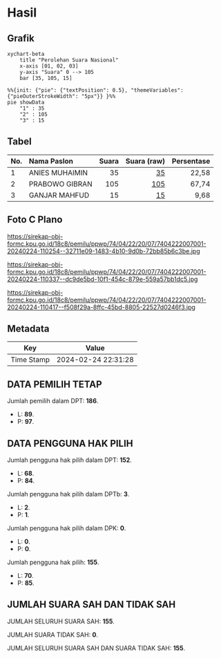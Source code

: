 # Hasil

## Grafik

```mermaid
xychart-beta
    title "Perolehan Suara Nasional"
    x-axis [01, 02, 03]
    y-axis "Suara" 0 --> 105
    bar [35, 105, 15]
```

```mermaid
%%{init: {"pie": {"textPosition": 0.5}, "themeVariables": {"pieOuterStrokeWidth": "5px"}} }%%
pie showData
    "1" : 35
    "2" : 105
    "3" : 15
```

## Tabel

| No. | Nama Paslon    | Suara | Suara (raw) | Persentase |
|:--- |:-------------- | -----:| -----------:| ----------:|
| 1   | ANIES MUHAIMIN | 35    | [35][p-1]   | 22,58      |
| 2   | PRABOWO GIBRAN | 105   | [105][p-2]  | 67,74      |
| 3   | GANJAR MAHFUD  | 15    | [15][p-3]   | 9,68       |


[p-1]: https://github.com/gigit-pemilu/pemilu-2024/blob/main/pilpres/hitung-suara/sub/74-sulawesi-tenggara/sub/04-buton/sub/22-kapontori/sub/2007-todanga/sub/001-tps/sub/paslon-1.txt
[p-2]: https://github.com/gigit-pemilu/pemilu-2024/blob/main/pilpres/hitung-suara/sub/74-sulawesi-tenggara/sub/04-buton/sub/22-kapontori/sub/2007-todanga/sub/001-tps/sub/paslon-2.txt
[p-3]: https://github.com/gigit-pemilu/pemilu-2024/blob/main/pilpres/hitung-suara/sub/74-sulawesi-tenggara/sub/04-buton/sub/22-kapontori/sub/2007-todanga/sub/001-tps/sub/paslon-3.txt

## Foto C Plano

https://sirekap-obj-formc.kpu.go.id/18c8/pemilu/ppwp/74/04/22/20/07/7404222007001-20240224-110254--32711e09-1483-4b10-9d0b-72bb85b6c3be.jpg

https://sirekap-obj-formc.kpu.go.id/18c8/pemilu/ppwp/74/04/22/20/07/7404222007001-20240224-110337--dc9de5bd-10f1-454c-879e-559a57bb1dc5.jpg

https://sirekap-obj-formc.kpu.go.id/18c8/pemilu/ppwp/74/04/22/20/07/7404222007001-20240224-110417--f508f29a-8ffc-45bd-8805-22527d0246f3.jpg


## Metadata

| Key        | Value               |
| ---------- | ------------------- |
| Time Stamp | 2024-02-24 22:31:28 |


## DATA PEMILIH TETAP

Jumlah pemilih dalam DPT: **186**.
 * L: **89**.
 * P: **97**.

## DATA PENGGUNA HAK PILIH

Jumlah pengguna hak pilih dalam DPT: **152**.
 * L: **68**.
 * P: **84**.

Jumlah pengguna hak pilih dalam DPTb: **3**.
 * L: **2**.
 * P: **1**.

Jumlah pengguna hak pilih dalam DPK: **0**.
 * L: **0**.
 * P: **0**.

Jumlah pengguna hak pilih: **155**.
 * L: **70**.
 * P: **85**.

## JUMLAH SUARA SAH DAN TIDAK SAH

JUMLAH SELURUH SUARA SAH: **155**.

JUMLAH SUARA TIDAK SAH: **0**.

JUMLAH SELURUH SUARA SAH DAN SUARA TIDAK SAH: **155**.


